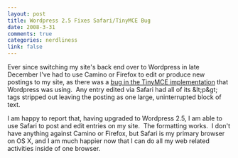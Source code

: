 ```yaml
--- 
layout: post
title: Wordpress 2.5 Fixes Safari/TinyMCE Bug
date: 2008-3-31
comments: true
categories: nerdliness
link: false
---
```

Ever since switching my site's back end over to Wordpress in late December I've had to use Camino or Firefox to edit or produce new postings to my site, as there was a <a title="Safari, Wordpress, and TinyMCE" href="http://zanshin.net/2008/01/25/safari-wordpress-and-tinymce/" target="_blank">bug in the TinyMCE implementation</a> that Wordpress was using.  Any entry edited via Safari had all of its &amp;lt;p&amp;gt; tags stripped out leaving the posting as one large, uninterrupted block of text.

I am happy to report that, having upgraded to Wordpress 2.5, I am able to use Safari to post and edit entries on my site.  The formatting works.  I don't have anything against Camino or Firefox, but Safari is my primary browser on OS X, and I am much happier now that I can do all my web related activities inside of one browser.
